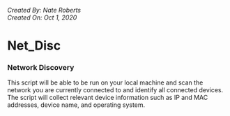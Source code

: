<i>Created By: Nate Roberts</i> <br>
<i>Created On: Oct 1, 2020</i>

<h1>Net_Disc</h1>
<h3>Network Discovery</h3>

<p>This script will be able to be run on your local machine and scan the network you are currently connected to and identify all connected devices. The script will collect relevant device information such as IP and MAC addresses, device name, and operating system. </p>
